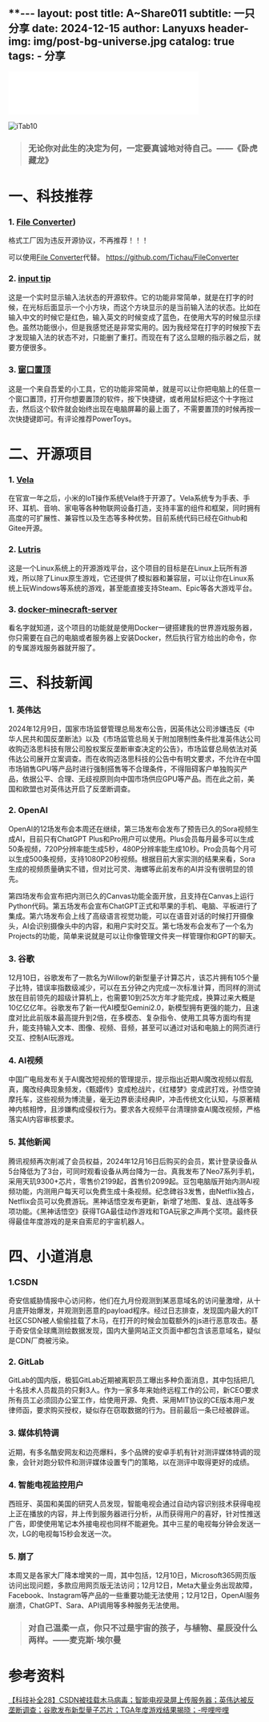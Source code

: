 **---
layout:     post
title:      A~Share011
subtitle:   一只分享
date:       2024-12-15
author:     Lanyuxs
header-img: img/post-bg-universe.jpg
catalog: true
tags:
    - 分享
---

<iframe frameborder="no" border="0" marginwidth="0" marginheight="0" width=380 height=86 src="//music.163.com/outchain/player?type=2&id=265807&auto=0&height=66"></iframe>

![iTab10](https://p.ipic.vip/l5abu7.webp)

> ### 无论你对此生的决定为何，一定要真诚地对待自己。——《卧虎藏龙》

# 一、科技推荐

### 1. [File Converte​r](https://github.com/Tichau/FileConverter))

格式工​厂因为违反开源协议，不再推荐！！！

可以使用​[File Converte​r](https://github.com/Tichau/FileConverter)代替。
https://github.com/Tichau/FileConverter

### 2. [input tip](https://github.com/abgox/InputTip)

这是一个实时显示输入法状态的开源软件。它的功能非常简单，就是在打字的时候，在光标后面显示一个小方块，而这个方块显示的是当前输入法的状态。比如在输入中文的时候它是红色，输入英文的时候变成了蓝色，在使用大写的时候显示绿色。虽然功能很小，但是我感觉还是非常实用的。因为我经常在打字的时候按下去才发现输入法的状态不对，只能删了重打。而现在有了这么显眼的指示器之后，就要方便很多。

### 3. [窗口置顶](https://bqnm.lanzn.com/iFk5O2i43ona)

这是一个来自吾爱的小工具，它的功能非常简单，就是可以让你把电脑上的任意一个窗口置顶，打开你想要置顶的软件，按下快捷键，或者用鼠标把这个十字拖过去，然后这个软件就会始终出现在电脑屏幕的最上面了，不需要置顶的时候再按一次快捷键即可。有评论推荐PowerToys。

# 二、开源项目

### 1. [Vela](https://github.com/open-vela)

在官宣一年之后，小米的IoT操作系统Vela终于开源了。Vela系统专为手表、手环、耳机、音响、家电等各种物联网设备打造，支持丰富的组件和框架，同时拥有高度的可扩展性、兼容性以及生态等多种优势。目前系统代码已经在Github和Gitee开源。

### 2. [Lutris](https://github.com/lutris/lutris)

这是一个Linux系统上的开源游戏平台，这个项目的目标是在Linux上玩所有游戏，所以除了Linux原生游戏，它还提供了模拟器和兼容层，可以让你在Linux系统上玩Windows等系统的游戏，甚至能直接支持Steam、Epic等各大游戏平台。

### 3. [docker-minecraft-server](https://github.com/itzg/docker-minecraft-server)

看名字就知道，这个项目的功能就是使用Docker一键搭建我的世界游戏服务器，你只需要在自己的电脑或者服务器上安装Docker，然后执行官方给出的命令，你的专属游戏服务器就开服了。

# 三、科技新闻

### 1. 英伟达

2024年12月9日，国家市场监督管理总局发布公告，因英伟达公司涉嫌违反《中华人民共和国反垄断法》以及《市场监管总局关于附加限制性条件批准英伟达公司收购迈洛思科技有限公司股权案反垄断审查决定的公告》，市场监督总局依法对英伟达公司展开立案调查。而在收购迈洛思科技的公告中有明文要求，不允许在中国市场销售GPU等产品时进行强制搭售等不合理条件，不得阻碍客户单独购买产品，依据公平、合理、无歧视原则向中国市场供应GPU等产品。而在此之前，美国和欧盟也对英伟达开启了反垄断调查。

### 2. OpenAI

OpenAI的12场发布会本周还在继续，第三场发布会发布了预告已久的Sora视频生成AI，目前只有ChatGPT Plus和Pro用户可以使用。Plus会员每月最多可以生成50条视频，720P分辨率能生成5秒，480P分辨率能生成10秒。Pro会员每个月可以生成500条视频，支持1080P20秒视频。根据目前大家实测的结果来看，Sora生成的视频质量确实不错，但对比可灵、海螺等此前发布的AI并没有很明显的领先。

第四场发布会宣布把内测已久的Canvas功能全面开放，且支持在Canvas上运行Python代码。第五场发布会宣布ChatGPT正式和苹果的手机、电脑、平板进行了集成。第六场发布会上线了高级语言视觉功能，可以在语音对话的时候打开摄像头，AI会识别摄像头中的内容，和用户实时交互。第七场发布会发布了一个名为Projects的功能，简单来说就是可以让你像管理文件夹一样管理你和GPT的聊天。

### 3. 谷歌

12月10日，谷歌发布了一款名为Willow的新型量子计算芯片，该芯片拥有105个量子比特，错误率指数级减少，可以在五分钟之内完成一次标准计算，而同样的测试放在目前领先的超级计算机上，也需要10到25次方年才能完成，换算过来大概是10亿亿亿年。谷歌发布了新一代AI模型Gemini2.0，新模型拥有更强的能力，且速度对比此前版本最高提升到2倍，在多模态、复杂指令、使用工具等方面均有提升，能支持输入文本、图像、视频、音频，甚至可以通过对话和电脑上的网页进行交互、控制AI玩游戏。

### 4. AI视频

中国广电局发布关于AI魔改短视频的管理提示，提示指出近期AI魔改视频以假乱真，魔改经典现象频发，《甄嬛传》变成枪战片，《红楼梦》变成武打戏，孙悟空骑摩托车，这些视频为博流量，毫无边界亵渎经典IP，冲击传统文化认知，与原著精神内核相悖，且涉嫌构成侵权行为。要求各大视频平台清理排查AI魔改视频，严格落实AI内容审核要求。

### 5. 其他新闻

腾讯视频再次削减了会员权益，2024年12月16日后购买的会员，累计登录设备从5台降低为了3台，可同时观看设备从两台降为一台。真我发布了Neo7系列手机，采用天玑9300+芯片，零售价2199起，首售价2099起。豆包电脑版开始内测AI视频功能，内测用户每天可以免费生成十条视频。纪念碑谷3发售，由Netflix独占，Netflix会员可以免费游玩。黑神话悟空发布更新，新增了地图、复战、连战等多项功能。《黑神话悟空》获得TGA最佳动作游戏和TGA玩家之声两个奖项。最终获得最佳年度游戏的是来自索尼的宇宙机器人。

# 四、小道消息

### 1.CSDN

奇安信威胁情报中心访问称，他们在九月份观测到某恶意域名的访问量激增，从十月底开始爆发，并观测到恶意的payload程序。经过日志排查，发现国内最大的IT社区CSDN被人偷偷挂载了木马，在打开的时候会加载额外的js进行恶意攻击。基于奇安信全球鹰测绘数据发现，国内大量网站正文页面中都包含该恶意域名，疑似是CDN厂商被污染。

### 2. GitLab

GitLab的国内版，极狐GitLab近期被离职员工曝出多种负面消息，其中包括把几十名技术人员裁员的只剩3人。作为一家多年来始终远程工作的公司，新CEO要求所有员工必须回办公室工作，给使用开源、免费、采用MIT协议的CE版本用户发律师函，要求购买授权，疑似存在窃取数据的行为。目前最后一条已经被辟谣。

### 3. 媒体机特调

近期，有多名酷安网友和边亮爆料，多个品牌的安卓手机有针对测评媒体特调的现象，会针对跑分软件和测评媒体设置专门的策略，以在测评中取得更好的成绩。

### 4. 智能电视监控用户

西班牙、英国和美国的研究人员发现，智能电视会通过自动内容识别技术获得电视上正在播放的内容，并上传到服务器进行分析，从而获得用户的喜好，针对性推送广告，即使使用笔记本外接电视也同样不能避免。其中三星的电视每分钟会发送一次，LG的电视每15秒会发送一次。

### 5. 崩了

本周又是各家大厂降本增笑的一周，其中包括，12月10日，Microsoft365网页版访问出现问题，多款应用网页版无法访问；12月12日，Meta大量业务出现故障，Facebook、Instagram等产品的一些重要功能无法使用；12月12日，OpenAI服务崩溃，ChatGPT、Sara、API调用等多种服务无法使用。

> ### 对自己温柔一点，你只不过是宇宙的孩子，与植物、星辰没什么两样。——麦克斯·埃尔曼

# 参考资料

[【科技补全28】CSDN被挂载木马病毒；智能电视录屏上传服务器；英伟达被反垄断调查；谷歌发布新型量子芯片；TGA年度游戏结果揭晓；-哔哩哔哩](https://b23.tv/86EGI6F)